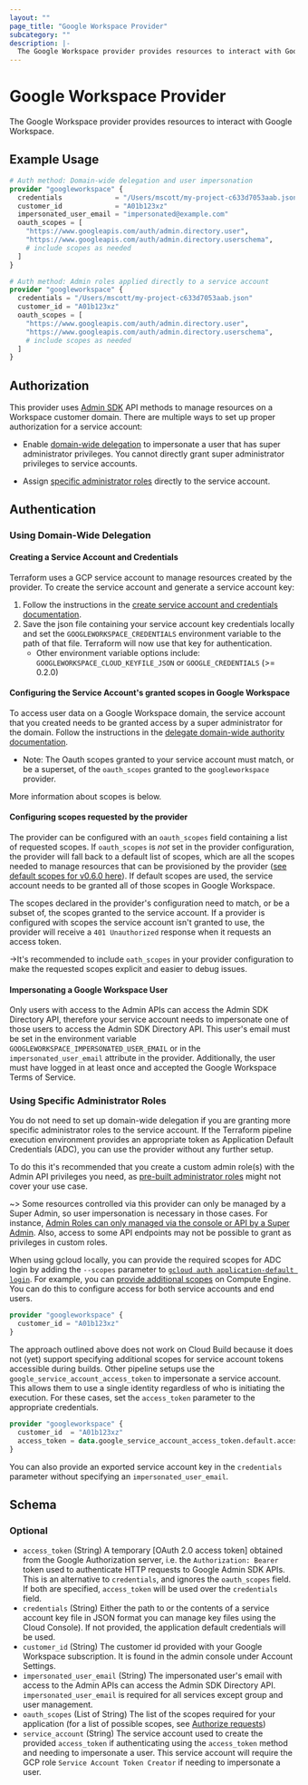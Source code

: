 ```yaml
---
layout: ""
page_title: "Google Workspace Provider"
subcategory: ""
description: |-
  The Google Workspace provider provides resources to interact with Google Workspace.
---
```


# Google Workspace Provider

The Google Workspace provider provides resources to interact with Google Workspace.

## Example Usage

```terraform
# Auth method: Domain-wide delegation and user impersonation
provider "googleworkspace" {
  credentials             = "/Users/mscott/my-project-c633d7053aab.json"
  customer_id             = "A01b123xz"
  impersonated_user_email = "impersonated@example.com"
  oauth_scopes = [
    "https://www.googleapis.com/auth/admin.directory.user",
    "https://www.googleapis.com/auth/admin.directory.userschema",
    # include scopes as needed
  ]
}
```

```terraform
# Auth method: Admin roles applied directly to a service account
provider "googleworkspace" {
  credentials = "/Users/mscott/my-project-c633d7053aab.json"
  customer_id = "A01b123xz"
  oauth_scopes = [
    "https://www.googleapis.com/auth/admin.directory.user",
    "https://www.googleapis.com/auth/admin.directory.userschema",
    # include scopes as needed
  ]
}
```

## Authorization
This provider uses [Admin SDK](https://developers.google.com/admin-sdk) API methods to manage resources on a Workspace customer domain. There are multiple ways to set up proper authorization for a service account:

* Enable [domain-wide delegation](#using-domain-wide-delegation) to impersonate a user that has super administrator privileges. You cannot directly grant super administrator privileges to service accounts.

* Assign [specific administrator roles](https://support.google.com/a/answer/9807615?hl=en&ref_topic=9832445) directly to the service account.

## Authentication

### Using Domain-Wide Delegation

#### Creating a Service Account and Credentials

Terraform uses a GCP service account to manage resources created by the provider. To create the service account and generate a service account key:

1. Follow the instructions in the [create service account and credentials documentation](https://developers.google.com/admin-sdk/directory/v1/guides/delegation#create_the_service_account_and_credentials).
2. Save the json file containing your service account key credentials locally and set the `GOOGLEWORKSPACE_CREDENTIALS` environment variable to the path of that file. Terraform will now use that key for authentication.
   * Other environment variable options include: `GOOGLEWORKSPACE_CLOUD_KEYFILE_JSON` or `GOOGLE_CREDENTIALS` (>= 0.2.0)

#### Configuring the Service Account's granted scopes in Google Workspace

To access user data on a Google Workspace domain, the service account that you created needs to be granted access
by a super administrator for the domain. Follow the instructions in the
[delegate domain-wide authority documentation](https://developers.google.com/admin-sdk/directory/v1/guides/delegation#delegate_domain-wide_authority_to_your_service_account).

* Note: The Oauth scopes granted to your service account must match, or be a superset, of the `oauth_scopes` granted to
the `googleworkspace` provider.

More information about scopes is below.

#### Configuring scopes requested by the provider

The provider can be configured with an `oauth_scopes` field containing a list of requested scopes. If `oauth_scopes` is _not_ set in the provider configuration, the provider will fall back to a default list of scopes, which are all the scopes needed to manage resources that can be provisioned by the provider ([see default scopes for v0.6.0 here](https://github.com/hashicorp/terraform-provider-googleworkspace/blob/v0.6.0/internal/provider/provider.go#L17-L30)). If default scopes are used, the service account needs to be granted all of those scopes in Google Workspace.

The scopes declared in the provider's configuration need to match, or be a subset of, the scopes granted to the service account. If a provider is configured with scopes the service account isn't granted to use, the provider will receive a `401 Unauthorized` response when it requests an access token.

->It's recommended to include `oath_scopes` in your provider configuration to make the requested scopes explicit and easier to debug issues.


#### Impersonating a Google Workspace User

Only users with access to the Admin APIs can access the Admin SDK Directory API, therefore your service account needs to impersonate one of those users to access the Admin SDK Directory API. This user's email
must be set in the environment variable `GOOGLEWORKSPACE_IMPERSONATED_USER_EMAIL` or in the `impersonated_user_email` attribute in the provider. Additionally, the user must have logged in at least once and accepted the Google Workspace Terms of Service.

### Using Specific Administrator Roles

You do not need to set up domain-wide delegation if you are granting more specific administrator roles to the service account. If the Terraform pipeline execution environment provides an appropriate token as Application Default Credentials (ADC), you can use the provider without any further setup.

To do this it's recommended that you create a custom admin role(s) with the Admin API privileges you need, as [pre-built administrator roles](https://support.google.com/a/answer/2405986) might not cover your use case.

~> Some resources controlled via this provider can only be managed by a Super Admin, so user impersonation is necessary in those cases. For instance, [Admin Roles can only managed via the console or API by a Super Admin](https://support.google.com/a/answer/2406043?hl=en). Also, access to some API endpoints may not be possible to grant as privileges in custom roles. 

When using gcloud locally, you can provide the required scopes for ADC login by adding the `--scopes` parameter to [`gcloud auth application-default login`](https://cloud.google.com/sdk/gcloud/reference/auth/application-default/login). For example, you can [provide additional scopes](https://cloud.google.com/sdk/gcloud/reference/beta/compute/instances/set-scopes) on Compute Engine. You can do this to configure access for both service accounts and end users.

```terraform
provider "googleworkspace" {
  customer_id = "A01b123xz"
}
```

The approach outlined above does not work on Cloud Build because it does not (yet) support specifying additional scopes for service account tokens accessible during builds. Other pipeline setups use the `google_service_account_access_token` to impersonate a service account. This allows them to use a single identity regardless of who is initiating the execution. For these cases, set the `access_token` parameter to the appropriate credentials.

```terraform
provider "googleworkspace" {
  customer_id  = "A01b123xz"
  access_token = data.google_service_account_access_token.default.access_token
}
```

You can also provide an exported service account key in the `credentials` parameter without specifying an `impersonated_user_email`.

<!-- schema generated by tfplugindocs -->
## Schema

### Optional

- `access_token` (String) A temporary [OAuth 2.0 access token] obtained from the Google Authorization server, i.e. the `Authorization: Bearer` token used to authenticate HTTP requests to Google Admin SDK APIs. This is an alternative to `credentials`, and ignores the `oauth_scopes` field. If both are specified, `access_token` will be used over the `credentials` field.
- `credentials` (String) Either the path to or the contents of a service account key file in JSON format you can manage key files using the Cloud Console).  If not provided, the application default credentials will be used.
- `customer_id` (String) The customer id provided with your Google Workspace subscription. It is found in the admin console under Account Settings.
- `impersonated_user_email` (String) The impersonated user's email with access to the Admin APIs can access the Admin SDK Directory API. `impersonated_user_email` is required for all services except group and user management.
- `oauth_scopes` (List of String) The list of the scopes required for your application (for a list of possible scopes, see [Authorize requests](https://developers.google.com/admin-sdk/directory/v1/guides/authorizing))
- `service_account` (String) The service account used to create the provided `access_token` if authenticating using the `access_token` method and needing to impersonate a user. This service account will require the GCP role `Service Account Token Creator` if needing to impersonate a user.
